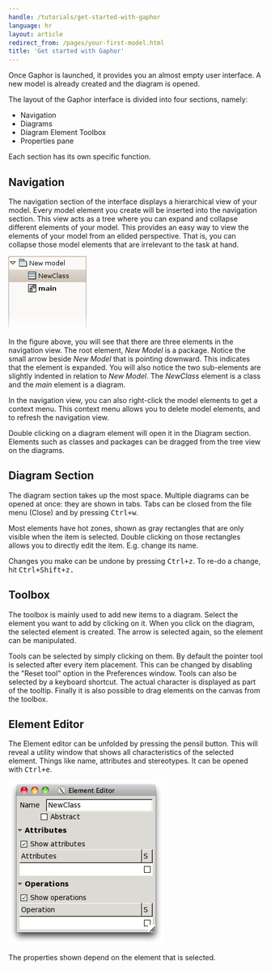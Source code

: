 ```yaml
---
handle: /tutorials/get-started-with-gaphor
language: hr
layout: article
redirect_from: /pages/your-first-model.html
title: 'Get started with Gaphor'
---
```


Once Gaphor is launched, it provides you an almost empty user interface.  A
new model is already created and the diagram is opened.

The layout of the Gaphor interface is divided into four sections, namely:

-   Navigation
-   Diagrams
-   Diagram Element Toolbox
-   Properties pane

Each section has its own specific function.

## Navigation

The navigation section of the interface displays a hierarchical view of your
model. Every model element you create will be inserted into the navigation
section. This view acts as a tree where you can expand and collapse
different elements of your model. This provides an easy way to view the
elements of your model from an elided perspective. That is, you can collapse
those model elements that are irrelevant to the task at hand.

![image](/images/gaphor-treeview.png)

In the figure above, you will see that there are three elements in the
navigation view. The root element, _New Model_ is a package. Notice the
small arrow beside _New Model_ that is pointing downward. This indicates
that the element is expanded. You will also notice the two sub-elements are
slightly indented in relation to _New Model_. The _NewClass_ element is a
class and the _main_ element is a diagram.

In the navigation view, you can also right-click the model elements to get a
context menu. This context menu allows you to delete model elements, and to
refresh the navigation view.

Double clicking on a diagram element will open it in the Diagram
section. Elements such as classes and packages can be dragged from the tree
view on the diagrams.

## Diagram Section

The diagram section takes up the most space. Multiple diagrams can be
opened at once: they are shown in tabs. Tabs can be closed from the file
menu (Close) and by pressing <kbd>Ctrl+w</kbd>.

Most elements have hot zones, shown as gray rectangles that are only visible
when the item is selected. Double clicking on those rectangles allows you to
directly edit the item. E.g. change its name.

Changes you make can be undone by pressing <kbd>Ctrl+z</kbd>. To re-do a change, hit
<kbd>Ctrl+Shift+z<kbd>.

## Toolbox

The toolbox is mainly used to add new items to a diagram. Select the element
you want to add by clicking on it. When you click on the diagram, the
selected element is created. The arrow is selected again, so the element can
be manipulated.

Tools can be selected by simply clicking on them. By default the pointer
tool is selected after every item placement. This can be changed by
disabling the "Reset tool" option in the Preferences window. Tools can also
be selected by a keyboard shortcut. The actual character is displayed as
part of the tooltip. Finally it is also possible to drag elements on the
canvas from the toolbox.

## Element Editor

The Element editor can be unfolded by pressing the pensil button. This will reveal a
utility window that shows all characteristics of the selected element.
Things like name, attributes and stereotypes. It can be opened with
<kbd>Ctrl+e</kbd>.

![image](/images/elementeditor.png)

The properties shown depend on the element that is selected.
